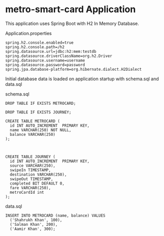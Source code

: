 # metro-smart-card Application

This application uses Spring Boot with H2 In Memory Database. 

Application.properties

```
spring.h2.console.enabled=true
spring.h2.console.path=/h2
spring.datasource.url=jdbc:h2:mem:testdb
spring.datasource.driverClassName=org.h2.Driver
spring.datasource.username=username
spring.datasource.password=password
spring.jpa.database-platform=org.hibernate.dialect.H2Dialect
```

Initial database data is loaded on application startup with schema.sql and data.sql

schema.sql

```
DROP TABLE IF EXISTS METROCARD;

DROP TABLE IF EXISTS JOURNEY;
 
CREATE TABLE METROCARD (
  id INT AUTO_INCREMENT  PRIMARY KEY,
  name VARCHAR(250) NOT NULL,
  balance VARCHAR(250)
);


 
CREATE TABLE JOURNEY (
  id INT AUTO_INCREMENT  PRIMARY KEY,
  source VARCHAR(250),
  swipeIn TIMESTAMP,
  destination VARCHAR(250),
  swipeOut TIMESTAMP,
  completed BIT DEFAULT 0,
  fare VARCHAR(250),
  metroCardId int 
);
```

data.sql

```
INSERT INTO METROCARD (name, balance) VALUES
  ('Shahrukh Khan', 100),
  ('Salman Khan', 200),
  ('Aamir Khan', 300);
```



